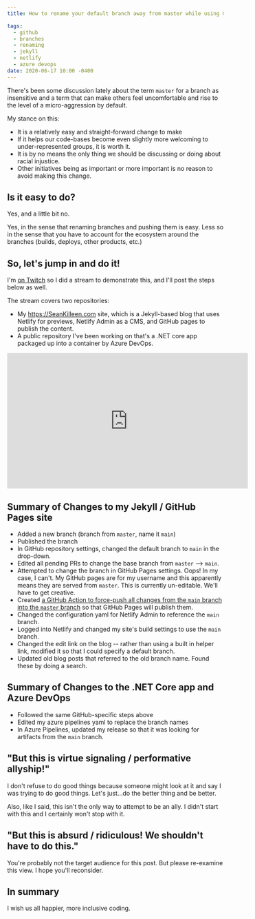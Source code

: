 ```yaml
---
title: How to rename your default branch away from master while using GitHub pages

tags:
  - github
  - branches
  - renaming
  - jekyll
  - netlify
  - azure devops
date: 2020-06-17 10:00 -0400
---
```

There's been some discussion lately about the term `master` for a branch as insensitive and a term that can make others feel uncomfortable and rise to the level of a micro-aggression by default.

My stance on this:

* It is a relatively easy and straight-forward change to make
* If it helps our code-bases become even slightly more welcoming to under-represented groups, it is worth it.
* It is by no means the only thing we should be discussing or doing about racial injustice.
* Other initiatives being as important or more important is no reason to avoid making this change.

## Is it easy to do?

Yes, and a little bit no.

Yes, in the sense that renaming branches and pushing them is easy. Less so in the sense that you have to account for the ecosystem around the branches (builds, deploys, other products, etc.)

## So, let's jump in and do it!

I'm [on Twitch](https://twitch.tv/sjkilleen) so I did a stream to demonstrate this, and I'll post the steps below as well.

The stream covers two repositories:

* My <https://SeanKilleen.com> site, which is a Jekyll-based blog that uses Netlify for previews, Netlify Admin as a CMS, and GitHub pages to publish the content.
* A public repository I've been working on that's a .NET core app packaged up into a container by Azure DevOps.

<iframe width="560" height="315" src="https://www.youtube.com/embed/WlLpZt5Is2Y" frameborder="0" allow="accelerometer; autoplay; encrypted-media; gyroscope; picture-in-picture" allowfullscreen></iframe>

## Summary of Changes to my Jekyll / GitHub Pages site

* Added a new branch (branch from `master`, name it `main`)
* Published the branch
* In GitHub repository settings, changed the default branch to `main` in the drop-down.
* Edited all pending PRs to change the base branch from `master` --> `main`.
* Attempted to change the branch in GitHub Pages settings. Oops! In my case, I can't. My GitHub pages are for my username and this apparently means they are served from `master`. This is currently un-editable. We'll have to get creative.
* Created [a GitHub Action to force-push all changes from the `main` branch into the `master` branch](https://github.com/SeanKilleen/seankilleen.github.io/blob/main/.github/workflows/push-main-to-master-for-github-pages.yml) so that GitHub Pages will publish them.
* Changed the configuration yaml for Netlify Admin to reference the `main` branch.
* Logged into Netlify and changed my site's build settings to use the `main` branch.
* Changed the edit link on the blog -- rather than using a built in helper link, modified it so that I could specify a default branch.
* Updated old blog posts that referred to the old branch name. Found these by doing a search.

## Summary of Changes to the .NET Core app and Azure DevOps

* Followed the same GitHub-specific steps above
* Edited my azure pipelines yaml to replace the branch names
* In Azure Pipelines, updated my release so that it was looking for artifacts from the `main` branch.

## "But this is virtue signaling / performative allyship!"

I don't refuse to do good things because someone might look at it and say I was trying to do good things. Let's just...do the better thing and be better.

Also, like I said, this isn't the only way to attempt to be an ally. I didn't start with this and I certainly won't stop with it.

## "But this is absurd / ridiculous! We shouldn't have to do this."

You're probably not the target audience for this post. But please re-examine this view. I hope you'll reconsider.

## In summary

I wish us all happier, more inclusive coding.
